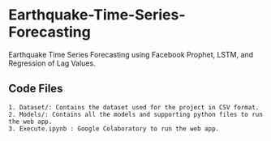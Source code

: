 # Earthquake-Time-Series-Forecasting
 Earthquake Time Series Forecasting using Facebook Prophet, LSTM, and Regression of Lag Values.

## Code Files

    1. Dataset/: Contains the dataset used for the project in CSV format.
    2. Models/: Contains all the models and supporting python files to run the web app.
    3. Execute.ipynb : Google Colaboratory to run the web app.
       
